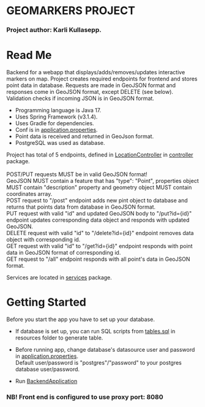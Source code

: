 # GEOMARKERS PROJECT

### Project author: Karli Kullasepp.

# Read Me
Backend for a webapp that displays/adds/removes/updates interactive markers on map. 
Project creates required endpoints for frontend and stores point data in database.
Requests are made in GeoJSON format and responses come in GeoJSON format, except DELETE (see below).
Validation checks if incoming JSON is in GeoJSON format.

* Programming language is Java 17.
* Uses Spring Framework (v3.1.4).
* Uses Gradle for dependencies.
* Conf is in [application.properties](src/main/resources/application.properties).
* Point data is received and returned in GeoJson format.
* PostgreSQL was used as database.

Project has total of 5 endpoints, defined
in [LocationController](src/main/java/com/locator/backend/controllers/LocationController.java)
in [controller](src/main/java/com/locator/backend/controllers) package.<br/>
<br/>
POST/PUT requests MUST be in valid GeoJSON format! <br/>
GeoJSON MUST contain a feature that has "type": "Point", properties object MUST contain "description" property and
geometry object MUST contain coordinates array. <br/>
POST request to "/post" endpoint adds new pint object to database and returns that points data from database in GeoJSON
format. <br/>
PUT request with valid "id" and updated GeoJSON body to "/put?id={id}" endpoint updates corresponding data object and
responds with updated GeoJSON.<br/>
DELETE request with valid "id" to "/delete?id={id}" endpoint removes data object with corresponding id. <br/>
GET request with valid "id" to "/get?id={id}" endpoint responds with point data in GeoJSON format of corresponding
id. <br/>
GET request to "/all" endpoint responds with all point's data in GeoJSON format.

Services are located in [services](src/main/java/com/locator/backend/services) package.

# Getting Started

Before you start the app you have to set up your database.

* If database is set up, you can run SQL scripts from [tables.sql](src/main/resources/tables.sql) in resources
  folder to generate table.

* Before running app, change database's datasource user and password
  in [application.properties](src/main/resources/application.properties). <br/>
  Default user/password is "postgres"/"password" to your postgres database user/password.

* Run [BackendApplication](src/main/java/com/locator/backend/BackendApplication.java)

### NB! Front end is configured to use proxy port: 8080
